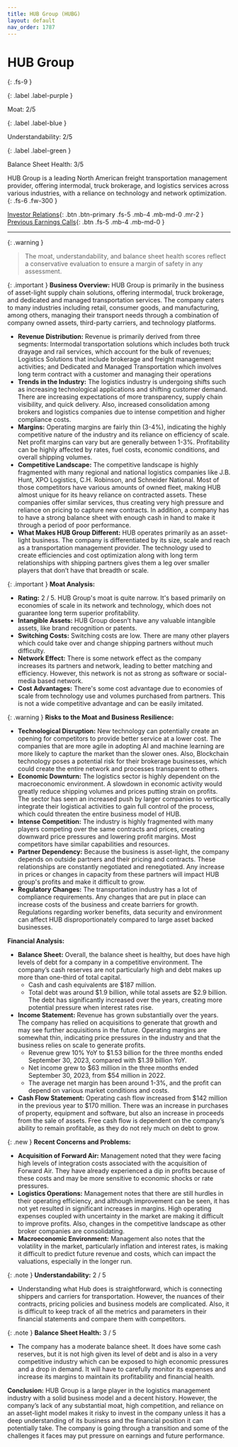 ```yaml
---
title: HUB Group (HUBG)
layout: default
nav_order: 1787
---
```


# HUB Group
{: .fs-9 }

{: .label .label-purple }

Moat: 2/5

{: .label .label-blue }

Understandability: 2/5

{: .label .label-green }

Balance Sheet Health: 3/5

HUB Group is a leading North American freight transportation management provider, offering intermodal, truck brokerage, and logistics services across various industries, with a reliance on technology and network optimization.
{: .fs-6 .fw-300 }

[Investor Relations](https://www.google.com/search?q=HUBG+investor+relations){: .btn .btn-primary .fs-5 .mb-4 .mb-md-0 .mr-2 }
[Previous Earnings Calls](https://discountingcashflows.com/company/HUBG/transcripts/){: .btn .fs-5 .mb-4 .mb-md-0 }

---

{: .warning }
>The moat, understandability, and balance sheet health scores reflect a conservative evaluation to ensure a margin of safety in any assessment.



{: .important }
**Business Overview:**
HUB Group is primarily in the business of asset-light supply chain solutions, offering intermodal, truck brokerage, and dedicated and managed transportation services. The company caters to many industries including retail, consumer goods, and manufacturing, among others, managing their transport needs through a combination of company owned assets, third-party carriers, and technology platforms.

*   **Revenue Distribution:** Revenue is primarily derived from three segments: Intermodal transportation solutions which includes both truck drayage and rail services, which account for the bulk of revenues; Logistics Solutions that include brokerage and freight management activities; and Dedicated and Managed Transportation which involves long term contract with a customer and managing their operations
*  **Trends in the Industry:** The logistics industry is undergoing shifts such as increasing technological applications and shifting customer demand. There are increasing expectations of more transparency, supply chain visibility, and quick delivery. Also, increased consolidation among brokers and logistics companies due to intense competition and higher compliance costs. 
*   **Margins:** Operating margins are fairly thin (3-4%), indicating the highly competitive nature of the industry and its reliance on efficiency of scale.  Net profit margins can vary but are generally between 1-3%. Profitability can be highly affected by rates, fuel costs, economic conditions, and overall shipping volumes.
*   **Competitive Landscape:**  The competitive landscape is highly fragmented with many regional and national logistics companies like J.B. Hunt, XPO Logistics, C.H. Robinson, and Schneider National. Most of those competitors have various amounts of owned fleet, making HUB almost unique for its heavy reliance on contracted assets. These companies offer similar services, thus creating very high pressure and reliance on pricing to capture new contracts. In addition, a company has to have a strong balance sheet with enough cash in hand to make it through a period of poor performance.
*   **What Makes HUB Group Different:** HUB operates primarily as an asset-light business. The company is differentiated by its size, scale and reach as a transportation management provider. The technology used to create efficiencies and cost optimization along with long term relationships with shipping partners gives them a leg over smaller players that don’t have that breadth or scale.

{: .important }
**Moat Analysis:**

*  **Rating:** 2 / 5.  HUB Group's moat is quite narrow. It's based primarily on economies of scale in its network and technology, which does not guarantee long term superior profitability. 
* **Intangible Assets:** HUB Group doesn’t have any valuable intangible assets, like brand recognition or patents. 
*   **Switching Costs:** Switching costs are low. There are many other players which could take over and change shipping partners without much difficulty.
*   **Network Effect:** There is some network effect as the company increases its partners and network, leading to better matching and efficiency. However, this network is not as strong as software or social-media based network.
*   **Cost Advantages:**  There's some cost advantage due to economies of scale from technology use and volumes purchased from partners. This is not a wide competitive advantage and can be easily imitated.


{: .warning }
**Risks to the Moat and Business Resilience:**

*   **Technological Disruption:** New technology can potentially create an opening for competitors to provide better service at a lower cost. The companies that are more agile in adopting AI and machine learning are more likely to capture the market than the slower ones. Also, Blockchain technology poses a potential risk for their brokerage businesses, which could create the entire network and processes transparent to others.
*  **Economic Downturn:** The logistics sector is highly dependent on the macroeconomic environment. A slowdown in economic activity would greatly reduce shipping volumes and prices putting strain on profits. The sector has seen an increased push by larger companies to vertically integrate their logistical activities to gain full control of the process, which could threaten the entire business model of HUB.
*   **Intense Competition:** The industry is highly fragmented with many players competing over the same contracts and prices, creating downward price pressures and lowering profit margins. Most competitors have similar capabilities and resources.
*   **Partner Dependency:** Because the business is asset-light, the company depends on outside partners and their pricing and contracts. These relationships are constantly negotiated and renegotiated. Any increase in prices or changes in capacity from these partners will impact HUB group's profits and make it difficult to grow.
*  **Regulatory Changes:** The transportation industry has a lot of compliance requirements. Any changes that are put in place can increase costs of the business and create barriers for growth. Regulations regarding worker benefits, data security and environment can affect HUB disproportionately compared to large asset backed businesses.

**Financial Analysis:**

*   **Balance Sheet:** Overall, the balance sheet is healthy, but does have high levels of debt for a company in a competitive environment. The company’s cash reserves are not particularly high and debt makes up more than one-third of total capital.
    *   Cash and cash equivalents are $187 million. 
    *   Total debt was around $1.9 billion, while total assets are $2.9 billion. The debt has significantly increased over the years, creating more potential pressure when interest rates rise.
*   **Income Statement:** Revenue has grown substantially over the years. The company has relied on acquisitions to generate that growth and may see further acquisitions in the future. Operating margins are somewhat thin, indicating price pressures in the industry and that the business relies on scale to generate profits.
     *   Revenue grew 10% YoY to $1.53 billion for the three months ended September 30, 2023, compared with $1.39 billion YoY.
     *   Net income grew to $63 million in the three months ended September 30, 2023, from $54 million in 2022.
     *    The average net margin has been around 1-3%, and the profit can depend on various market conditions and costs.
*   **Cash Flow Statement:** Operating cash flow increased from $142 million in the previous year to $170 million. There was an increase in purchases of property, equipment and software, but also an increase in proceeds from the sale of assets.  Free cash flow is dependent on the company’s ability to remain profitable, as they do not rely much on debt to grow.

{: .new }
**Recent Concerns and Problems:**
*   **Acquisition of Forward Air:** Management noted that they were facing high levels of integration costs associated with the acquisition of Forward Air. They have already experienced a dip in profits because of these costs and may be more sensitive to economic shocks or rate pressures.
*  **Logistics Operations:** Management notes that there are still hurdles in their operating efficiency, and although improvement can be seen, it has not yet resulted in significant increases in margins. High operating expenses coupled with uncertainty in the market are making it difficult to improve profits. Also, changes in the competitive landscape as other broker companies are consolidating.
*  **Macroeconomic Environment:** Management also notes that the volatility in the market, particularly inflation and interest rates, is making it difficult to predict future revenue and costs, which can impact the valuations, especially in the longer run.

{: .note }
**Understandability:** 2 / 5
*    Understanding what Hub does is straightforward, which is connecting shippers and carriers for transportation. However, the nuances of their contracts, pricing policies and business models are complicated. Also, it is difficult to keep track of all the metrics and parameters in their financial statements and compare them with competitors.

{: .note }
**Balance Sheet Health:** 3 / 5
*   The company has a moderate balance sheet. It does have some cash reserves, but it is not high given its level of debt and is also in a very competitive industry which can be exposed to high economic pressures and a drop in demand. It will have to carefully monitor its expenses and increase its margins to maintain its profitability and financial health.

**Conclusion:**
HUB Group is a large player in the logistics management industry with a solid business model and a decent history. However, the company’s lack of any substantial moat, high competition, and reliance on an asset-light model makes it risky to invest in the company unless it has a deep understanding of its business and the financial position it can potentially take. The company is going through a transition and some of the challenges it faces may put pressure on earnings and future performance.